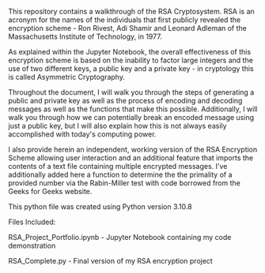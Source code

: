 This repository contains a walkthrough of the RSA Cryptosystem. RSA is an acronym for the names of the individuals that first publicly revealed the encryption scheme - Ron Rivest, Adi Shamir and Leonard Adleman of the Massachusetts Institute of Technology, in 1977. 

As explained within the Jupyter Notebook, the overall effectiveness of this encryption scheme is based on the inability to factor large integers and the use of two different keys, a public key and a private key - in cryptology this is called Asymmetric Cryptography. 

Throughout the document, I will walk you through the steps of generating a public and private key as well as the process of encoding and decoding messages as well as the functions that make this possible. Additionally, I will walk you through how we can potentially break an encoded message using just a public key, but I will also explain how this is not always easily accomplished with today's computing power. 

I also provide herein an independent, working version of the RSA Encryption Scheme allowing user interaction and an additional feature that imports the contents of a text file containing multiple encrypted messages. I've additionally added here a function to determine the the primality of a provided number via the Rabin-Miller test with code borrowed from the Geeks for Geeks website.

This python file was created using Python version 3.10.8

Files Included:

RSA_Project_Portfolio.ipynb - Jupyter Notebook containing my code demonstration

RSA_Complete.py - Final version of my RSA encryption project
